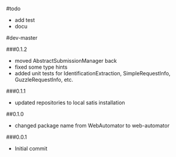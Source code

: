 #todo

- add test
- docu

#dev-master

###0.1.2

 - moved AbstractSubmissionManager back
 - fixed some type hints
 - added unit tests for IdentificationExtraction, SimpleRequestInfo, GuzzleRequestInfo, etc.

###0.1.1

 - updated repositories to local satis installation

##0.1.0

 - changed package name from WebAutomator to web-automator

###0.0.1

- Initial commit